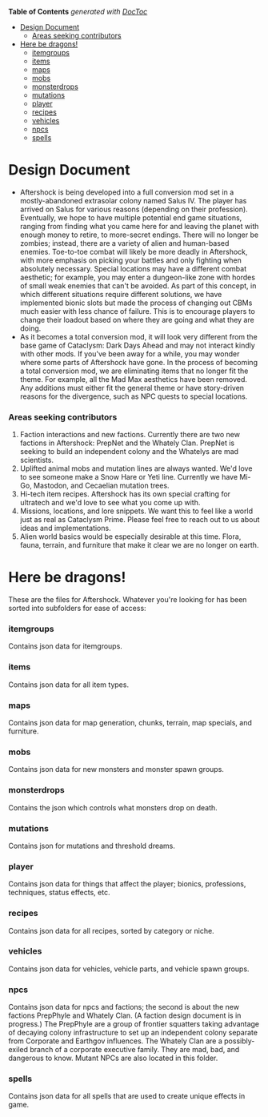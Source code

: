 <!-- START doctoc generated TOC please keep comment here to allow auto update -->
<!-- DON'T EDIT THIS SECTION, INSTEAD RE-RUN doctoc TO UPDATE -->
**Table of Contents**  *generated with [DocToc](https://github.com/thlorenz/doctoc)*

- [Design Document](#design-document)
    - [Areas seeking contributors](#areas-seeking-contributors)
- [Here be dragons!](#here-be-dragons)
    - [itemgroups](#itemgroups)
    - [items](#items)
    - [maps](#maps)
    - [mobs](#mobs)
    - [monsterdrops](#monsterdrops)
    - [mutations](#mutations)
    - [player](#player)
    - [recipes](#recipes)
    - [vehicles](#vehicles)
    - [npcs](#npcs)
    - [spells](#spells)

<!-- END doctoc generated TOC please keep comment here to allow auto update -->

# Design Document
* Aftershock is being developed into a full conversion mod set in a mostly-abandoned extrasolar colony named Salus IV.  The player has arrived on Salus for various reasons (depending on their profession).  Eventually, we hope to have multiple potential end game situations, ranging from finding what you came here for and leaving the planet with enough money to retire, to more-secret endings.  There will no longer be zombies; instead, there are a variety of alien and human-based enemies.  Toe-to-toe combat will likely be more deadly in Aftershock, with more emphasis on picking your battles and only fighting when absolutely necessary.  Special locations may have a different combat aesthetic; for example, you may enter a dungeon-like zone with hordes of small weak enemies that can't be avoided.  As part of this concept, in which different situations require different solutions, we have implemented bionic slots but made the process of changing out CBMs much easier with less chance of failure.  This is to encourage players to change their loadout based on where they are going and what they are doing.
* As it becomes a total conversion mod, it will look very different from the base game of Cataclysm: Dark Days Ahead and may not interact kindly with other mods.  If you've been away for a while, you may wonder where some parts of Aftershock have gone.  In the process of becoming a total conversion mod, we are eliminating items that no longer fit the theme.  For example, all the Mad Max aesthetics have been removed.  Any additions must either fit the general theme or have story-driven reasons for the divergence, such as NPC quests to special locations.

### Areas seeking contributors
1. Faction interactions and new factions.  Currently there are two new factions in Aftershock: PrepNet and the Whately Clan.  PrepNet is seeking to build an independent colony and the Whatelys are mad scientists.
2. Uplifted animal mobs and mutation lines are always wanted.  We'd love to see someone make a Snow Hare or Yeti line.  Currently we have Mi-Go, Mastodon, and Cecaelian mutation trees.
3. Hi-tech item recipes.  Aftershock has its own special crafting for ultratech and we'd love to see what you come up with.
4. Missions, locations, and lore snippets.  We want this to feel like a world just as real as Cataclysm Prime.  Please feel free to reach out to us about ideas and implementations.
5. Alien world basics would be especially desirable at this time.  Flora, fauna, terrain, and furniture that make it clear we are no longer on earth.


# Here be dragons!

These are the files for Aftershock.  Whatever you're looking for has been sorted into subfolders for ease of access:

### itemgroups

Contains json data for itemgroups.

### items

Contains json data for all item types.

### maps

Contains json data for map generation, chunks, terrain, map specials, and furniture.

### mobs

Contains json data for new monsters and monster spawn groups.

### monsterdrops

Contains the json which controls what monsters drop on death.

### mutations

Contains json for mutations and threshold dreams.

### player

Contains json data for things that affect the player; bionics, professions, techniques, status effects, etc.

### recipes

Contains json data for all recipes, sorted by category or niche.

### vehicles

Contains json data for vehicles, vehicle parts, and vehicle spawn groups.

### npcs

Contains json data for npcs and factions; the second is about the new factions PrepPhyle and Whately Clan.  (A faction design document is in progress.)  The PrepPhyle are a group of frontier squatters taking advantage of decaying colony infrastructure to set up an independent colony separate from Corporate and Earthgov influences.  The Whately Clan are a possibly-exiled branch of a corporate executive family.  They are mad, bad, and dangerous to know.  Mutant NPCs are also located in this folder.

### spells

Contains json data for all spells that are used to create unique effects in game.

